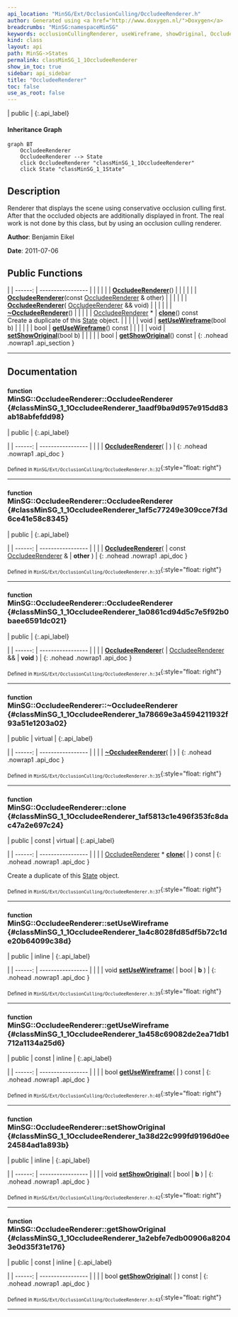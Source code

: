 ```yaml
---
api_location: "MinSG/Ext/OcclusionCulling/OccludeeRenderer.h"
author: Generated using <a href="http://www.doxygen.nl/">Doxygen</a>
breadcrumbs: "MinSG:namespaceMinSG"
keywords: occlusionCullingRenderer, useWireframe, showOriginal, OccludeeRenderer, OccludeeRenderer, OccludeeRenderer, ~OccludeeRenderer, clone, setUseWireframe, getUseWireframe, setShowOriginal, getShowOriginal, doEnableState
kind: class
layout: api
path: MinSG->States
permalink: classMinSG_1_1OccludeeRenderer
show_in_toc: true
sidebar: api_sidebar
title: "OccludeeRenderer"
toc: false
use_as_root: false
---
```


| public |
{:.api_label}

#### Inheritance Graph

```mermaid
graph BT
	OccludeeRenderer
	OccludeeRenderer --> State
	click OccludeeRenderer "classMinSG_1_1OccludeeRenderer"
	click State "classMinSG_1_1State"
```

## Description



Renderer that displays the scene using conservative occlusion culling first. After that the occluded objects are additionally displayed in front. The real work is not done by this class, but by using an occlusion culling renderer.



**Author**: Benjamin Eikel



**Date**: 2011-07-06





## Public Functions

|
| ------: | ----------------- |
|  | |
|  | **[OccludeeRenderer](#classMinSG_1_1OccludeeRenderer_1aadf9ba9d957e915dd83ab18abfefdd98)**() |
|  | |
|  | **[OccludeeRenderer](#classMinSG_1_1OccludeeRenderer_1af5c77249e309cce7f3d6ce41e58c8345)**(const [OccludeeRenderer](classMinSG_1_1OccludeeRenderer) & other) |
|  | |
|  | **[OccludeeRenderer](#classMinSG_1_1OccludeeRenderer_1a0861cd94d5c7e5f92b0baee6591dc021)**( [OccludeeRenderer](classMinSG_1_1OccludeeRenderer) && void) |
|  | |
|  | **[~OccludeeRenderer](#classMinSG_1_1OccludeeRenderer_1a78669e3a4594211932f93a51e1203a02)**() |
|  | |
| [OccludeeRenderer](classMinSG_1_1OccludeeRenderer) * | **[clone](#classMinSG_1_1OccludeeRenderer_1af5813c1e496f353fc8dac47a2e697c24)**() const <br/> Create a duplicate of this [State](classMinSG_1_1State) object. |
|  | |
| void | **[setUseWireframe](#classMinSG_1_1OccludeeRenderer_1a4c8028fd85df5b72c1de20b64099c38d)**(bool b) |
|  | |
| bool | **[getUseWireframe](#classMinSG_1_1OccludeeRenderer_1a458c69082de2ea71db1712a1134a25d6)**() const |
|  | |
| void | **[setShowOriginal](#classMinSG_1_1OccludeeRenderer_1a38d22c999fd9196d0ee24584ad1a893b)**(bool b) |
|  | |
| bool | **[getShowOriginal](#classMinSG_1_1OccludeeRenderer_1a2ebfe7edb00906a82043e0d35f31e176)**() const |
{: .nohead .nowrap1 .api_section }


-------------------------------------------------------------------

## Documentation

### <small>function</small><br/> MinSG::OccludeeRenderer::OccludeeRenderer {#classMinSG_1_1OccludeeRenderer_1aadf9ba9d957e915dd83ab18abfefdd98}

| public |
{:.api_label}

|
| ------: | ----------------- |
|  |
|  **[OccludeeRenderer](#classMinSG_1_1OccludeeRenderer_1aadf9ba9d957e915dd83ab18abfefdd98)**( |  ) |
{: .nohead .nowrap1 .api_doc }





<sub>Defined in `MinSG/Ext/OcclusionCulling/OccludeeRenderer.h:32`</sub>{:style="float: right"}

-------------------------------------------------------------------

### <small>function</small><br/> MinSG::OccludeeRenderer::OccludeeRenderer {#classMinSG_1_1OccludeeRenderer_1af5c77249e309cce7f3d6ce41e58c8345}

| public |
{:.api_label}

|
| ------: | ----------------- |
|  |
|  **[OccludeeRenderer](#classMinSG_1_1OccludeeRenderer_1af5c77249e309cce7f3d6ce41e58c8345)**( | const [OccludeeRenderer](classMinSG_1_1OccludeeRenderer) & | **other** ) |
{: .nohead .nowrap1 .api_doc }





<sub>Defined in `MinSG/Ext/OcclusionCulling/OccludeeRenderer.h:33`</sub>{:style="float: right"}

-------------------------------------------------------------------

### <small>function</small><br/> MinSG::OccludeeRenderer::OccludeeRenderer {#classMinSG_1_1OccludeeRenderer_1a0861cd94d5c7e5f92b0baee6591dc021}

| public |
{:.api_label}

|
| ------: | ----------------- |
|  |
|  **[OccludeeRenderer](#classMinSG_1_1OccludeeRenderer_1a0861cd94d5c7e5f92b0baee6591dc021)**( |  [OccludeeRenderer](classMinSG_1_1OccludeeRenderer) && | **void** ) |
{: .nohead .nowrap1 .api_doc }





<sub>Defined in `MinSG/Ext/OcclusionCulling/OccludeeRenderer.h:34`</sub>{:style="float: right"}

-------------------------------------------------------------------

### <small>function</small><br/> MinSG::OccludeeRenderer::~OccludeeRenderer {#classMinSG_1_1OccludeeRenderer_1a78669e3a4594211932f93a51e1203a02}

| public | virtual |
{:.api_label}

|
| ------: | ----------------- |
|  |
|  **[~OccludeeRenderer](#classMinSG_1_1OccludeeRenderer_1a78669e3a4594211932f93a51e1203a02)**( |  ) |
{: .nohead .nowrap1 .api_doc }





<sub>Defined in `MinSG/Ext/OcclusionCulling/OccludeeRenderer.h:35`</sub>{:style="float: right"}

-------------------------------------------------------------------

### <small>function</small><br/> MinSG::OccludeeRenderer::clone {#classMinSG_1_1OccludeeRenderer_1af5813c1e496f353fc8dac47a2e697c24}

| public | const | virtual |
{:.api_label}

|
| ------: | ----------------- |
|  |
| [OccludeeRenderer](classMinSG_1_1OccludeeRenderer) * **[clone](#classMinSG_1_1OccludeeRenderer_1af5813c1e496f353fc8dac47a2e697c24)**( |  ) const |
{: .nohead .nowrap1 .api_doc }

Create a duplicate of this [State](classMinSG_1_1State) object.





<sub>Defined in `MinSG/Ext/OcclusionCulling/OccludeeRenderer.h:37`</sub>{:style="float: right"}

-------------------------------------------------------------------

### <small>function</small><br/> MinSG::OccludeeRenderer::setUseWireframe {#classMinSG_1_1OccludeeRenderer_1a4c8028fd85df5b72c1de20b64099c38d}

| public | inline |
{:.api_label}

|
| ------: | ----------------- |
|  |
| void **[setUseWireframe](#classMinSG_1_1OccludeeRenderer_1a4c8028fd85df5b72c1de20b64099c38d)**( | bool | **b** ) |
{: .nohead .nowrap1 .api_doc }





<sub>Defined in `MinSG/Ext/OcclusionCulling/OccludeeRenderer.h:39`</sub>{:style="float: right"}

-------------------------------------------------------------------

### <small>function</small><br/> MinSG::OccludeeRenderer::getUseWireframe {#classMinSG_1_1OccludeeRenderer_1a458c69082de2ea71db1712a1134a25d6}

| public | const | inline |
{:.api_label}

|
| ------: | ----------------- |
|  |
| bool **[getUseWireframe](#classMinSG_1_1OccludeeRenderer_1a458c69082de2ea71db1712a1134a25d6)**( |  ) const |
{: .nohead .nowrap1 .api_doc }





<sub>Defined in `MinSG/Ext/OcclusionCulling/OccludeeRenderer.h:40`</sub>{:style="float: right"}

-------------------------------------------------------------------

### <small>function</small><br/> MinSG::OccludeeRenderer::setShowOriginal {#classMinSG_1_1OccludeeRenderer_1a38d22c999fd9196d0ee24584ad1a893b}

| public | inline |
{:.api_label}

|
| ------: | ----------------- |
|  |
| void **[setShowOriginal](#classMinSG_1_1OccludeeRenderer_1a38d22c999fd9196d0ee24584ad1a893b)**( | bool | **b** ) |
{: .nohead .nowrap1 .api_doc }





<sub>Defined in `MinSG/Ext/OcclusionCulling/OccludeeRenderer.h:42`</sub>{:style="float: right"}

-------------------------------------------------------------------

### <small>function</small><br/> MinSG::OccludeeRenderer::getShowOriginal {#classMinSG_1_1OccludeeRenderer_1a2ebfe7edb00906a82043e0d35f31e176}

| public | const | inline |
{:.api_label}

|
| ------: | ----------------- |
|  |
| bool **[getShowOriginal](#classMinSG_1_1OccludeeRenderer_1a2ebfe7edb00906a82043e0d35f31e176)**( |  ) const |
{: .nohead .nowrap1 .api_doc }





<sub>Defined in `MinSG/Ext/OcclusionCulling/OccludeeRenderer.h:43`</sub>{:style="float: right"}

-------------------------------------------------------------------

